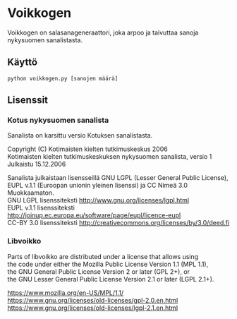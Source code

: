# Voikkogen

Voikkogen on salasanageneraattori, joka arpoo ja taivuttaa sanoja nykysuomen sanalistasta.

## Käyttö

`python voikkogen.py [sanojen määrä]`

## Lisenssit

### Kotus nykysuomen sanalista

Sanalista on karsittu versio Kotuksen sanalistasta.

Copyright (C) Kotimaisten kielten tutkimuskeskus 2006\
Kotimaisten kielten tutkimuskeskuksen nykysuomen sanalista, versio 1\
Julkaistu 15.12.2006

Sanalista julkaistaan lisensseillä GNU LGPL (Lesser General Public License), EUPL v.1.1 (Euroopan unionin yleinen lisenssi) ja CC Nimeä 3.0 Muokkaamaton.\
GNU LGPL lisenssiteksti http://www.gnu.org/licenses/lgpl.html \
EUPL v.1.1 lisenssiteksti http://joinup.ec.europa.eu/software/page/eupl/licence-eupl \
CC-BY 3.0 lisenssiteksti http://creativecommons.org/licenses/by/3.0/deed.fi

### Libvoikko

Parts of libvoikko are distributed under a license that allows using\
the code under either the Mozilla Public License Version 1.1 (MPL 1.1),\
the GNU General Public License Version 2 or later (GPL 2+), or\
the GNU Lesser General Public License Version 2.1 or later (LGPL 2.1+).

https://www.mozilla.org/en-US/MPL/1.1/ \
https://www.gnu.org/licenses/old-licenses/gpl-2.0.en.html \
https://www.gnu.org/licenses/old-licenses/lgpl-2.1.en.html
